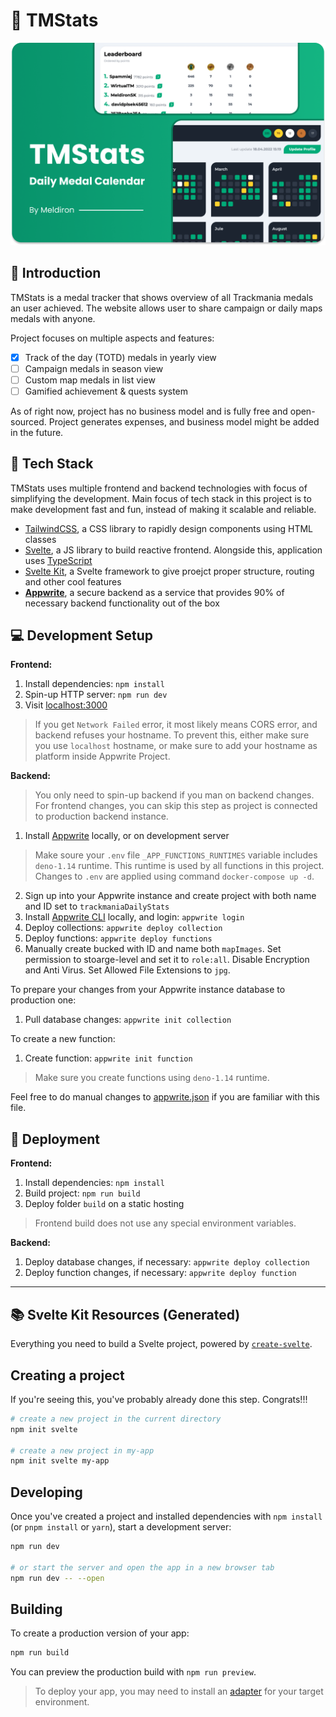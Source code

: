 # 🥇 TMStats

![Cover](/static/cover_tmstats.png)

## 👋 Introduction

TMStats is a medal tracker that shows overview of all Trackmania medals an user achieved. The website allows user to share campaign or daily maps medals with anyone.

Project focuses on multiple aspects and features:

- [x] Track of the day (TOTD) medals in yearly view
- [ ] Campaign medals in season view
- [ ] Custom map medals in list view
- [ ] Gamified achievement & quests system

As of right now, project has no business model and is fully free and open-sourced. Project generates expenses, and business model might be added in the future.

## 🤖 Tech Stack

TMStats uses multiple frontend and backend technologies with focus of simplifying the development. Main focus of tech stack in this project is to make development fast and fun, instead of making it scalable and reliable.

- [TailwindCSS](https://tailwindcss.com/), a CSS library to rapidly design components using HTML classes
- [Svelte](https://svelte.dev/), a JS library to build reactive frontend. Alongside this, application uses [TypeScript](https://www.typescriptlang.org/)
- [Svelte Kit](https://kit.svelte.dev/), a Svelte framework to give proejct proper structure, routing and other cool features
- **[Appwrite](https://appwrite.io/)**, a secure backend as a service that provides 90% of necessary backend functionality out of the box

## 💻 Development Setup

**Frontend:**

1. Install dependencies: `npm install`
2. Spin-up HTTP server: `npm run dev`
3. Visit [localhost:3000](http://localhost:3000/)

> If you get `Network Failed` error, it most likely means CORS error, and backend refuses your hostname. To prevent this, either make sure you use `localhost` hostname, or make sure to add your hostname as platform inside Appwrite Project.

**Backend:**

> You only need to spin-up backend if you man on backend changes. For frontend changes, you can skip this step as project is connected to production backend instance.

1. Install [Appwrite](https://appwrite.io/docs/installation) locally, or on development server

> Make soure your `.env` file `_APP_FUNCTIONS_RUNTIMES` variable includes `deno-1.14` runtime. This runtime is used by all functions in this project. Changes to `.env` are applied using command `docker-compose up -d`.

2. Sign up into your Appwrite instance and create project with both name and ID set to `trackmaniaDailyStats`
3. Install [Appwrite CLI](https://appwrite.io/docs/command-line) locally, and login: `appwrite login`
4. Deploy collections: `appwrite deploy collection`
5. Deploy functions: `appwrite deploy functions`
6. Manually create bucked with ID and name both `mapImages`. Set permission to stoarge-level and set it to `role:all`. Disable Encryption and Anti Virus. Set Allowed File Extensions to
   `jpg`.

To prepare your changes from your Appwrite instance database to production one:

1. Pull database changes: `appwrite init collection`

To create a new function:

1. Create function: `appwrite init function`

> Make sure you create functions using `deno-1.14` runtime.

Feel free to do manual changes to [appwrite.json](appwrite.json) if you are familiar with this file.

## 🚀 Deployment

**Frontend:**

1. Install dependencies: `npm install`
2. Build project: `npm run build`
3. Deploy folder `build` on a static hosting

> Frontend build does not use any special environment variables.

**Backend:**

1. Deploy database changes, if necessary: `appwrite deploy collection`
2. Deploy function changes, if necessary: `appwrite deploy function`

---

## 📚 Svelte Kit Resources (Generated)

Everything you need to build a Svelte project, powered by [`create-svelte`](https://github.com/sveltejs/kit/tree/master/packages/create-svelte).

## Creating a project

If you're seeing this, you've probably already done this step. Congrats!!!

```bash
# create a new project in the current directory
npm init svelte

# create a new project in my-app
npm init svelte my-app
```

## Developing

Once you've created a project and installed dependencies with `npm install` (or `pnpm install` or `yarn`), start a development server:

```bash
npm run dev

# or start the server and open the app in a new browser tab
npm run dev -- --open
```

## Building

To create a production version of your app:

```bash
npm run build
```

You can preview the production build with `npm run preview`.

> To deploy your app, you may need to install an [adapter](https://kit.svelte.dev/docs/adapters) for your target environment.
